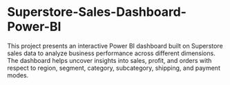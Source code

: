 # Superstore-Sales-Dashboard-Power-BI
This project presents an interactive Power BI dashboard built on Superstore sales data to analyze business performance across different dimensions. The dashboard helps uncover insights into sales, profit, and orders with respect to region, segment, category, subcategory, shipping, and payment modes. 
